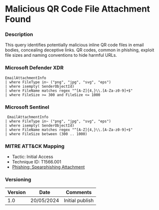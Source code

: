 # Malicious QR Code File Attachment Found

### Description

This query identifies potentially malicious inline QR code files in email bodies, concealing deceptive links. QR codes, common in phishing, exploit file sizes and naming conventions to hide harmful URLs.

### Microsoft Defender XDR
```
EmailAttachmentInfo
| where FileType in~ ("png", "jpg", "svg", "eps")
| where isempty( SenderObjectId)
| where FileName matches regex "^[A-Z]{4,}\\.[A-Za-z0-9]+$"
| where FileSize >= 300 and FileSize <= 1000
```

### Microsoft Sentinel
```
 EmailAttachmentInfo
| where FileType in~ ("png", "jpg", "svg", "eps")
| where isempty( SenderObjectId)
| where FileName matches regex "^[A-Z]{4,}\\.[A-Za-z0-9]+$"
| where FileSize between (300 .. 1000)
```

### MITRE ATT&CK Mapping
- Tactic: Initial Access
- Technique ID: T1566.001
- [Phishing: Spearphishing Attachment](https://attack.mitre.org/techniques/T1566/001/)

### Versioning
| Version       | Date          | Comments                               |
| ------------- |---------------| ---------------------------------------|
| 1.0           | 20/05/2024    | Initial publish                        |